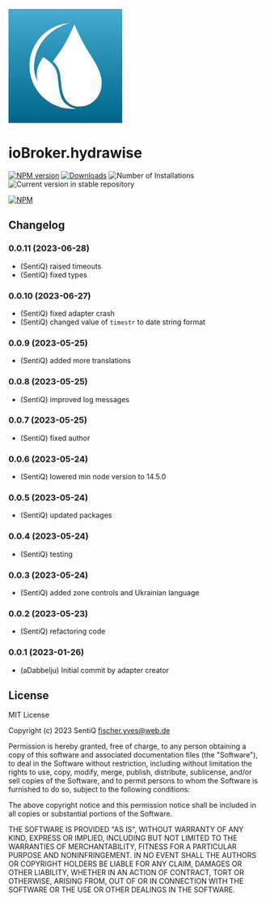![Logo](admin/hydrawise.jpg)

# ioBroker.hydrawise

[![NPM version](https://img.shields.io/npm/v/iobroker.hydrawise.svg)](https://www.npmjs.com/package/iobroker.hydrawise)
[![Downloads](https://img.shields.io/npm/dm/iobroker.hydrawise.svg)](https://www.npmjs.com/package/iobroker.hydrawise)
![Number of Installations](https://iobroker.live/badges/hydrawise-installed.svg)
![Current version in stable repository](https://iobroker.live/badges/hydrawise-stable.svg)

[![NPM](https://nodei.co/npm/iobroker.hydrawise.png?downloads=true)](https://nodei.co/npm/iobroker.hydrawise/)

## Changelog
### 0.0.11 (2023-06-28)

-   (SentiQ) raised timeouts
-   (SentiQ) fixed types

### 0.0.10 (2023-06-27)

-   (SentiQ) fixed adapter crash
-   (SentiQ) changed value of `timestr` to date string format

### 0.0.9 (2023-05-25)

-   (SentiQ) added more translations

### 0.0.8 (2023-05-25)

-   (SentiQ) improved log messages

### 0.0.7 (2023-05-25)

-   (SentiQ) fixed author

### 0.0.6 (2023-05-24)

-   (SentiQ) lowered min node version to 14.5.0

### 0.0.5 (2023-05-24)

-   (SentiQ) updated packages

### 0.0.4 (2023-05-24)

-   (SentiQ) testing

### 0.0.3 (2023-05-24)

-   (SentiQ) added zone controls and Ukrainian language

### 0.0.2 (2023-05-23)

-   (SentiQ) refactoring code

### 0.0.1 (2023-01-26)

-   (aDabbelju) Initial commit by adapter creator

## License

MIT License

Copyright (c) 2023 SentiQ <fischer.yves@web.de>

Permission is hereby granted, free of charge, to any person obtaining a copy
of this software and associated documentation files (the "Software"), to deal
in the Software without restriction, including without limitation the rights
to use, copy, modify, merge, publish, distribute, sublicense, and/or sell
copies of the Software, and to permit persons to whom the Software is
furnished to do so, subject to the following conditions:

The above copyright notice and this permission notice shall be included in all
copies or substantial portions of the Software.

THE SOFTWARE IS PROVIDED "AS IS", WITHOUT WARRANTY OF ANY KIND, EXPRESS OR
IMPLIED, INCLUDING BUT NOT LIMITED TO THE WARRANTIES OF MERCHANTABILITY,
FITNESS FOR A PARTICULAR PURPOSE AND NONINFRINGEMENT. IN NO EVENT SHALL THE
AUTHORS OR COPYRIGHT HOLDERS BE LIABLE FOR ANY CLAIM, DAMAGES OR OTHER
LIABILITY, WHETHER IN AN ACTION OF CONTRACT, TORT OR OTHERWISE, ARISING FROM,
OUT OF OR IN CONNECTION WITH THE SOFTWARE OR THE USE OR OTHER DEALINGS IN THE
SOFTWARE.
